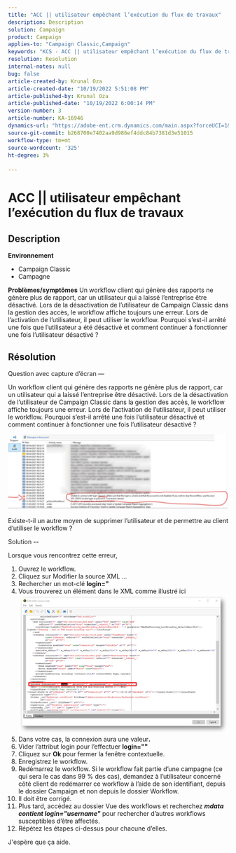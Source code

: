 ```yaml
---
title: "ACC || utilisateur empêchant l’exécution du flux de travaux"
description: Description
solution: Campaign
product: Campaign
applies-to: "Campaign Classic,Campaign"
keywords: "KCS - ACC || utilisateur empêchant l’exécution du flux de travaux"
resolution: Resolution
internal-notes: null
bug: false
article-created-by: Krunal Oza
article-created-date: "10/19/2022 5:51:08 PM"
article-published-by: Krunal Oza
article-published-date: "10/19/2022 6:00:14 PM"
version-number: 3
article-number: KA-16946
dynamics-url: "https://adobe-ent.crm.dynamics.com/main.aspx?forceUCI=1&pagetype=entityrecord&etn=knowledgearticle&id=1341eb95-d64f-ed11-bba2-00224808679b"
source-git-commit: b268700e7402aa9d986ef4ddc84b7381d3e51015
workflow-type: tm+mt
source-wordcount: '325'
ht-degree: 3%

---
```


# ACC || utilisateur empêchant l’exécution du flux de travaux

## Description

<b>Environnement</b>
- Campaign Classic
- Campagne



<b>Problèmes/symptômes</b>
Un workflow client qui génère des rapports ne génère plus de rapport, car un utilisateur qui a laissé l’entreprise être désactivé. Lors de la désactivation de l’utilisateur de Campaign Classic dans la gestion des accès, le workflow affiche toujours une erreur. Lors de l’activation de l’utilisateur, il peut utiliser le workflow. Pourquoi s’est-il arrêté une fois que l’utilisateur a été désactivé et comment continuer à fonctionner une fois l’utilisateur désactivé ?


## Résolution


Question avec capture d’écran —



Un workflow client qui génère des rapports ne génère plus de rapport, car un utilisateur qui a laissé l’entreprise être désactivé. Lors de la désactivation de l’utilisateur de Campaign Classic dans la gestion des accès, le workflow affiche toujours une erreur. Lors de l’activation de l’utilisateur, il peut utiliser le workflow. Pourquoi s’est-il arrêté une fois l’utilisateur désactivé et comment continuer à fonctionner une fois l’utilisateur désactivé ?

![](assets/178d95b7-4dd0-ec11-a7b5-00224809c556.png)

Existe-t-il un autre moyen de supprimer l’utilisateur et de permettre au client d’utiliser le workflow ?





Solution --

Lorsque vous rencontrez cette erreur,

1. Ouvrez le workflow.
2. Cliquez sur Modifier la source XML ...
3. Rechercher un mot-clé <b>login=&quot;</b>
4. Vous trouverez un élément dans le XML comme illustré ici![](assets/dee6636f-799e-eb11-b1ac-000d3a368466.png)
5. Dans votre cas, la connexion aura une valeur<b>.</b>
6. Vider l’attribut login pour l’effectuer <b>login=&quot;&quot;</b>
7. Cliquez sur <b>Ok </b>pour fermer la fenêtre contextuelle.
8. Enregistrez le workflow.
9. Redémarrez le workflow. Si le workflow fait partie d’une campagne (ce qui sera le cas dans 99 % des cas), demandez à l’utilisateur concerné côté client de redémarrer ce workflow à l’aide de son identifiant, depuis le dossier Campaign et non depuis le dossier Workflow.
10. Il doit être corrigé.
11. Plus tard, accédez au dossier Vue des workflows et recherchez <b>*mdata contient login=&quot;username&quot;</b>* pour rechercher d’autres workflows susceptibles d’être affectés.
12. Répétez les étapes ci-dessus pour chacune d’elles.


J&#39;espère que ça aide.
